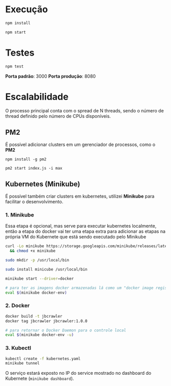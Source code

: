 # Execução

``` sh
npm install

npm start
```


# Testes

```sh
npm test
```

**Porta padrão**: 3000
**Porta produção**: 8080 

# Escalabilidade

O processo principal conta com o spread de N threads, sendo o número de thread definido pelo número de CPUs disponíveis.


## PM2
É possível adicionar clusters em um gerenciador de processos, como o **PM2** 

```
npm install -g pm2

pm2 start index.js -i max
```

## Kubernetes (Minikube)

É possível também criar clusters em kubernetes, utilizei **Minikube** para facilitar o desenvolvimento.


### 1. Minikube

Essa etapa é opcional, mas serve para executar kubernetes localmente, então a etapa do docker vai ter uma etapa extra para adicionar as etapas na própria VM do Kubernete que está sendo executado pelo Minikube

```sh
curl -Lo minikube https://storage.googleapis.com/minikube/releases/latest/minikube-linux-amd64 \
  && chmod +x minikube

sudo mkdir -p /usr/local/bin

sudo install minicube /usr/local/bin

minikube start --driver=docker

# para ter as imagens docker armazenadas lá como um "docker image registry" de testes. Isso demultiplexa o Docker Daemon para o que está em execução dentro da VM do Kubernetes
eval $(minikube docker-env)

```

### 2. Docker

```sh
docker build -t jbcrawler
docker tag jbcrawler jbcrawler:1.0.0

# para retornar o Docker Daemon para o controle local
eval $(minikube docker-env -u)
```

### 3. Kubectl

```sh
kubectl create -f kubernetes.yaml
minikube tunnel
```

O serviço estará exposto no IP do service mostrado no dashboard do Kubernete (`minikube dashboard`).
